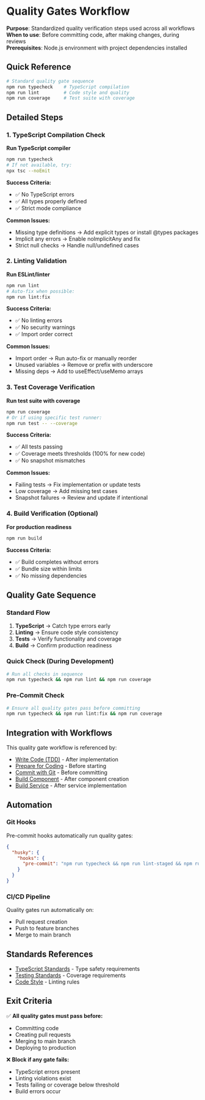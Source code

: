 # Quality Gates Workflow

**Purpose**: Standardized quality verification steps used across all workflows  
**When to use**: Before committing code, after making changes, during reviews  
**Prerequisites**: Node.js environment with project dependencies installed

## Quick Reference

```bash
# Standard quality gate sequence
npm run typecheck    # TypeScript compilation
npm run lint         # Code style and quality
npm run coverage     # Test suite with coverage
```

## Detailed Steps

### 1. TypeScript Compilation Check

**Run TypeScript compiler**
```bash
npm run typecheck
# If not available, try:
npx tsc --noEmit
```

**Success Criteria:**
- ✅ No TypeScript errors
- ✅ All types properly defined
- ✅ Strict mode compliance

**Common Issues:**
- Missing type definitions → Add explicit types or install @types packages
- Implicit any errors → Enable noImplicitAny and fix
- Strict null checks → Handle null/undefined cases

### 2. Linting Validation

**Run ESLint/linter**
```bash
npm run lint
# Auto-fix when possible:
npm run lint:fix
```

**Success Criteria:**
- ✅ No linting errors
- ✅ No security warnings
- ✅ Import order correct

**Common Issues:**
- Import order → Run auto-fix or manually reorder
- Unused variables → Remove or prefix with underscore
- Missing deps → Add to useEffect/useMemo arrays

### 3. Test Coverage Verification

**Run test suite with coverage**
```bash
npm run coverage
# Or if using specific test runner:
npm run test -- --coverage
```

**Success Criteria:**
- ✅ All tests passing
- ✅ Coverage meets thresholds (100% for new code)
- ✅ No snapshot mismatches

**Common Issues:**
- Failing tests → Fix implementation or update tests
- Low coverage → Add missing test cases
- Snapshot failures → Review and update if intentional

### 4. Build Verification (Optional)

**For production readiness**
```bash
npm run build
```

**Success Criteria:**
- ✅ Build completes without errors
- ✅ Bundle size within limits
- ✅ No missing dependencies

## Quality Gate Sequence

### Standard Flow
1. **TypeScript** → Catch type errors early
2. **Linting** → Ensure code style consistency  
3. **Tests** → Verify functionality and coverage
4. **Build** → Confirm production readiness

### Quick Check (During Development)
```bash
# Run all checks in sequence
npm run typecheck && npm run lint && npm run coverage
```

### Pre-Commit Check
```bash
# Ensure all quality gates pass before committing
npm run typecheck && npm run lint:fix && npm run coverage
```

## Integration with Workflows

This quality gate workflow is referenced by:
- [Write Code (TDD)](../coding/write-code-tdd.md) - After implementation
- [Prepare for Coding](../coding/prepare-coding.md) - Before starting
- [Commit with Git](../project/commit-with-git.md) - Before committing
- [Build Component](../frontend/build-component.md) - After component creation
- [Build Service](../backend/build-service.md) - After service implementation

## Automation

### Git Hooks
Pre-commit hooks automatically run quality gates:
```json
{
  "husky": {
    "hooks": {
      "pre-commit": "npm run typecheck && npm run lint-staged && npm run test:staged"
    }
  }
}
```

### CI/CD Pipeline
Quality gates run automatically on:
- Pull request creation
- Push to feature branches
- Merge to main branch

## Standards References

- [TypeScript Standards](../../standards/code/typescript.md) - Type safety requirements
- [Testing Standards](../../standards/quality/testing.md) - Coverage requirements
- [Code Style](../../standards/code/general-principles.md) - Linting rules

## Exit Criteria

✅ **All quality gates must pass before:**
- Committing code
- Creating pull requests
- Merging to main branch
- Deploying to production

❌ **Block if any gate fails:**
- TypeScript errors present
- Linting violations exist
- Tests failing or coverage below threshold
- Build errors occur